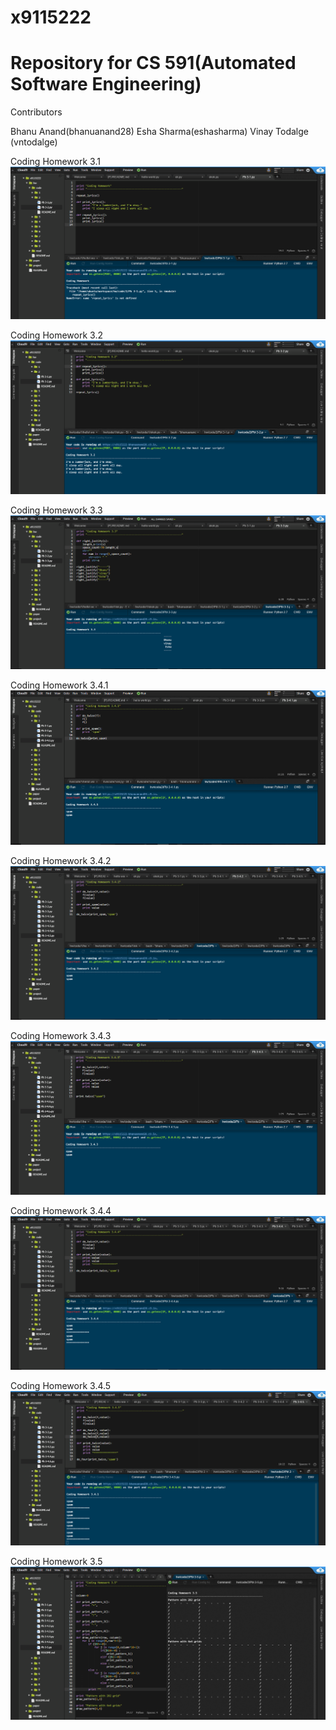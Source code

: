# x9115222
# Repository for CS 591(Automated Software Engineering)

Contributors

  Bhanu Anand(bhanuanand28)
  Esha Sharma(eshasharma)
  Vinay Todalge (vntodalge)


Coding Homework 3.1
![alt tag](https://github.com/bhanuanand28/x9115222/blob/master/hw/code/2/ScreenShots/3.1.png)

Coding Homework 3.2
![alt tag](https://github.com/bhanuanand28/x9115222/blob/master/hw/code/2/ScreenShots/3.2.png)

Coding Homework 3.3
![alt tag](https://github.com/bhanuanand28/x9115222/blob/master/hw/code/2/ScreenShots/3.3.png)

Coding Homework 3.4.1
![alt tag](https://github.com/bhanuanand28/x9115222/blob/master/hw/code/2/ScreenShots/3.4.1.png)

Coding Homework 3.4.2
![alt tag](https://github.com/bhanuanand28/x9115222/blob/master/hw/code/2/ScreenShots/3.4.2.png)

Coding Homework 3.4.3
![alt tag](https://github.com/bhanuanand28/x9115222/blob/master/hw/code/2/ScreenShots/3.4.3.png)

Coding Homework 3.4.4
![alt tag](https://github.com/bhanuanand28/x9115222/blob/master/hw/code/2/ScreenShots/3.4.4.png)

Coding Homework 3.4.5
![alt tag](https://github.com/bhanuanand28/x9115222/blob/master/hw/code/2/ScreenShots/3.4.5.png)

Coding Homework 3.5
![alt tag](https://github.com/bhanuanand28/x9115222/blob/master/hw/code/2/ScreenShots/3.5.png)
